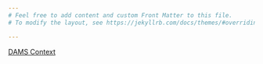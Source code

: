 ```yaml
---
# Feel free to add content and custom Front Matter to this file.
# To modify the layout, see https://jekyllrb.com/docs/themes/#overriding-theme-defaults

---
```

[DAMS Context](https://sbagg.github.io/ejsTest/_context/dams.jsonld)
